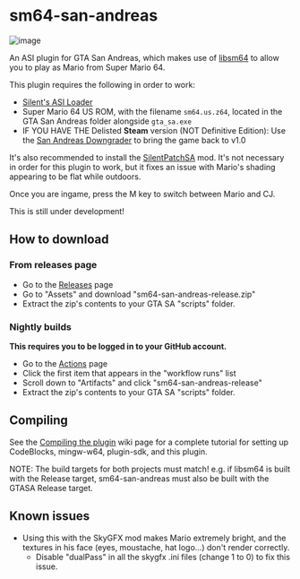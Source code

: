 # sm64-san-andreas

![image](screenshot.png)

An ASI plugin for GTA San Andreas, which makes use of [libsm64](https://github.com/libsm64/libsm64) to allow you to play as Mario from Super Mario 64.

This plugin requires the following in order to work:
* [Silent's ASI Loader](https://www.gtagarage.com/mods/show.php?id=21709)
* Super Mario 64 US ROM, with the filename `sm64.us.z64`, located in the GTA San Andreas folder alongside `gta_sa.exe`
* IF YOU HAVE THE Delisted **Steam** version (NOT Definitive Edition): Use the [San Andreas Downgrader](https://gtaforums.com/topic/927016-san-andreas-downgrader/) to bring the game back to v1.0

It's also recommended to install the [SilentPatchSA](https://gtaforums.com/topic/669045-silentpatch) mod.
It's not necessary in order for this plugin to work, but it fixes an issue with Mario's shading appearing to be flat while outdoors.

Once you are ingame, press the M key to switch between Mario and CJ.

This is still under development!

## How to download
### From releases page
* Go to the [Releases](https://github.com/headshot2017/sm64-san-andreas/releases) page
* Go to "Assets" and download "sm64-san-andreas-release.zip"
* Extract the zip's contents to your GTA SA "scripts" folder.

### Nightly builds
**This requires you to be logged in to your GitHub account.**
* Go to the [Actions](https://github.com/headshot2017/sm64-san-andreas/actions) page
* Click the first item that appears in the "workflow runs" list
* Scroll down to "Artifacts" and click "sm64-san-andreas-release"
* Extract the zip's contents to your GTA SA "scripts" folder.

## Compiling
See the [Compiling the plugin](https://github.com/headshot2017/sm64-san-andreas/wiki/Compiling-the-plugin) wiki page for a complete tutorial for setting up CodeBlocks, mingw-w64, plugin-sdk, and this plugin.

NOTE: The build targets for both projects must match! e.g. if libsm64 is built with the Release target, sm64-san-andreas must also be built with the GTASA Release target.

## Known issues
* Using this with the SkyGFX mod makes Mario extremely bright, and the textures in his face (eyes, moustache, hat logo...) don't render correctly.
  * Disable "dualPass" in all the skygfx .ini files (change 1 to 0) to fix this issue.
